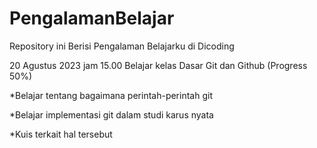 # PengalamanBelajar
Repository ini Berisi Pengalaman Belajarku di Dicoding

20 Agustus 2023 jam 15.00
Belajar kelas Dasar Git dan Github (Progress 50%)

*Belajar tentang bagaimana perintah-perintah git

*Belajar implementasi git dalam studi karus nyata

*Kuis terkait hal tersebut
